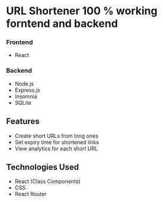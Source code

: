 # URL Shortener 100 % working forntend and backend
###  Frontend
- React
### Backend
- Node.js
- Express.js
- Insomnia
- SQLite
## Features

- Create short URLs from long ones
- Set expiry time for shortened links
- View analytics for each short URL

## Technologies Used

- React (Class Components)
- CSS
- React Router

